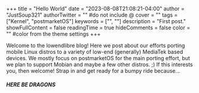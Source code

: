 +++
title = "Hello World"
date = "2023-08-08T21:08:21-04:00"
author = "JustSoup321"
authorTwitter = "" #do not include @
cover = ""
tags = ["Kernel", "postmarketOS"]
keywords = ["", ""]
description = "First post."
showFullContent = false
readingTime = true
hideComments = false
color = "" #color from the theme settings
+++

Welcome to the lowendlibre blog! Here we post about our efforts porting mobile Linux distros to a variety of low-end (generally) MediaTek based devices. We mostly focus on postmarketOS for the main porting effort, but we plan to support Mobian and maybe a few other distros. ;) If this interests you, then welcome! Strap in and get ready for a bumpy ride because...



##### **HERE BE DRAGONS**
